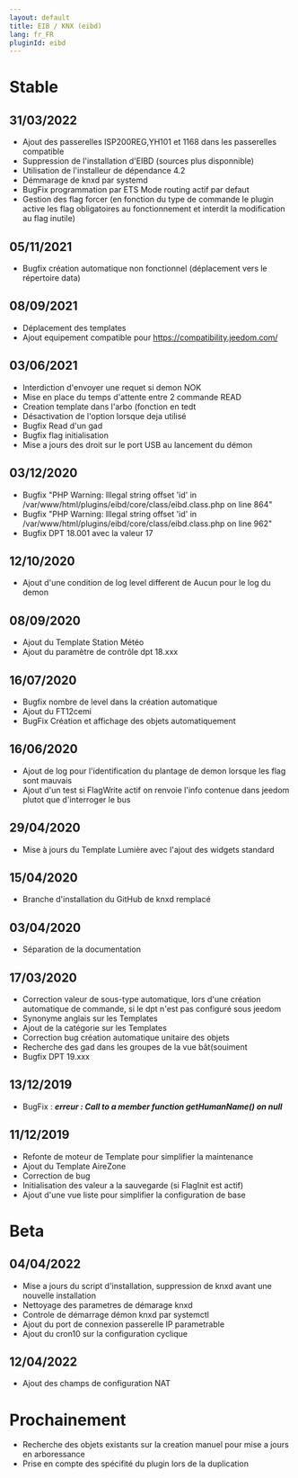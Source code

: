 ```yaml
---
layout: default
title: EIB / KNX (eibd)
lang: fr_FR
pluginId: eibd
---
```


# Stable
## 31/03/2022
* Ajout des passerelles ISP200REG,YH101 et 1168 dans les passerelles compatible
* Suppression de l'installation d'EIBD (sources plus disponnible)
* Utilisation de l'installeur de dépendance 4.2
* Démmarage de knxd par systemd
* BugFix programmation par ETS Mode routing actif par defaut
* Gestion des flag forcer (en fonction du type de commande le plugin active les flag obligatoires au fonctionnement et interdit la modification au flag inutile) 

## 05/11/2021
* Bugfix création automatique non fonctionnel (déplacement vers le répertoire data)

## 08/09/2021
* Déplacement des templates
* Ajout equipement compatible pour https://compatibility.jeedom.com/

## 03/06/2021
* Interdiction d'envoyer une requet si demon NOK
* Mise en place du temps d'attente entre 2 commande READ
* Creation template dans l'arbo (fonction en tedt
* Désactivation de l'option lorsque deja utilisé
* Bugfix Read d'un gad
* Bugfix flag initialisation
* Mise a jours des droit sur le port USB au lancement du démon

## 03/12/2020
* Bugfix "PHP Warning:  Illegal string offset 'id' in /var/www/html/plugins/eibd/core/class/eibd.class.php on line 864"
* Bugfix "PHP Warning:  Illegal string offset 'id' in /var/www/html/plugins/eibd/core/class/eibd.class.php on line 962"
* Bugfix DPT 18.001 avec la valeur 17

## 12/10/2020
* Ajout d'une condition de log level different de Aucun pour le log du demon

## 08/09/2020
* Ajout du Template Station Météo
* Ajout du paramètre de contrôle dpt 18.xxx

## 16/07/2020
* Bugfix nombre de level dans la création automatique
* Ajout du FT12cemi
* BugFix Création et affichage des objets automatiquement

## 16/06/2020
* Ajout de log pour l'identification du plantage de demon lorsque les flag sont mauvais
* Ajout d'un test si FlagWrite actif on renvoie l'info contenue dans jeedom plutot que d'interroger le bus

## 29/04/2020
* Mise à jours du Template Lumière avec l'ajout des widgets standard

## 15/04/2020
* Branche d'installation du GitHub de knxd remplacé

## 03/04/2020
* Séparation de la documentation

## 17/03/2020
* Correction valeur de sous-type automatique, lors d'une création automatique de commande, si le dpt n'est pas configuré sous jeedom
* Synonyme anglais sur les Templates
* Ajout de la catégorie sur les Templates
* Correction bug création automatique unitaire des objets
* Recherche des gad dans les groupes de la vue bât(souiment
* Bugfix DPT 19.xxx

## 13/12/2019
* BugFix : ***erreur : Call to a member function getHumanName() on null***

## 11/12/2019
* Refonte de moteur de Template pour simplifier la maintenance
* Ajout du Template AireZone
* Correction de bug
* Initialisation des valeur a la sauvegarde (si FlagInit est actif)
* Ajout d'une vue liste pour simplifier la configuration de base

# Beta
## 04/04/2022
* Mise a jours du script d'installation, suppression de knxd avant une nouvelle installation
* Nettoyage des parametres de démarage knxd
* Controle de démarrage démon knxd par systemctl
* Ajout du port de connexion passerelle IP parametrable
* Ajout du cron10 sur la configuration cyclique

## 12/04/2022
* Ajout des champs de configuration NAT

# Prochainement
* Recherche des objets existants sur la creation manuel pour mise a jours en arboressance
* Prise en compte des spécifité du plugin lors de la duplication
